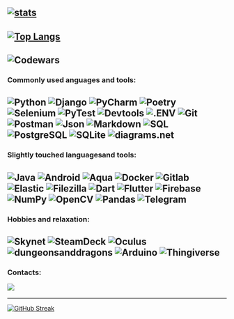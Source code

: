 [![stats](https://github-readme-stats.vercel.app/api?username=Borteq2&show_icons=true&theme=radical&count_private=true&include_all_commits=true&card_width=1000)](https://github.com/anuraghazra/github-readme-stats)
---

[![Top Langs](https://github-readme-stats.vercel.app/api/top-langs/?username=Borteq2&layout=compact&theme=radical&count_private=true&card_width=1000&langs_count=10)](https://github.com/anuraghazra/github-readme-stats)
---

![Codewars](https://www.codewars.com/users/Borteq/badges/large) 
---

### Commonly used anguages and tools:

![Python](https://img.shields.io/badge/-Python-090909?style=for-the-badge&logo=Python)
![Django](https://img.shields.io/badge/-Django-090909?style=for-the-badge&logo=Django)
![PyCharm](https://img.shields.io/badge/-PyCharm-090909?style=for-the-badge&logo=PyCharm)
![Poetry](https://img.shields.io/badge/-Poetry-090909?style=for-the-badge&logo=Poetry)
![Selenium](https://img.shields.io/badge/-Selenium-090909?style=for-the-badge&logo=Selenium)
![PyTest](https://img.shields.io/badge/-PyTest-090909?style=for-the-badge&logo=PyTest)
![Devtools](https://img.shields.io/badge/-Devtools-090909?style=for-the-badge&logo=googlechrome)
![.ENV](https://img.shields.io/badge/-.ENV-090909?style=for-the-badge&logo=.ENV)
![Git](https://img.shields.io/badge/-Git-090909?style=for-the-badge&logo=Git)
![Postman](https://img.shields.io/badge/-Postman-090909?style=for-the-badge&logo=Postman)
![Json](https://img.shields.io/badge/-Json-090909?style=for-the-badge&logo=Json)
![Markdown](https://img.shields.io/badge/-Markdown-090909?style=for-the-badge&logo=Markdown)
![SQL](https://img.shields.io/badge/-SQL-090909?style=for-the-badge&logo=mySQL&logoColor=47C5FB)
![PostgreSQL](https://img.shields.io/badge/-PostgreSQL-090909?style=for-the-badge&logo=PostgreSQL)
![SQLite](https://img.shields.io/badge/-SQLite-090909?style=for-the-badge&logo=SQLite)
![diagrams.net](https://img.shields.io/badge/-diagrams.net-090909?style=for-the-badge&logo=diagrams.net)
---
### Slightly touched languages ​​and tools:

![Java](https://img.shields.io/badge/-Java-090909?style=for-the-badge&logo=Java)
![Android](https://img.shields.io/badge/-Android-090909?style=for-the-badge&logo=Android)
![Aqua](https://img.shields.io/badge/-Aqua-090909?style=for-the-badge&logo=Aqua)
![Docker](https://img.shields.io/badge/-Docker-090909?style=for-the-badge&logo=Docker)
![Gitlab](https://img.shields.io/badge/-Gitlab-090909?style=for-the-badge&logo=Gitlab)
![Elastic](https://img.shields.io/badge/-Elastic-090909?style=for-the-badge&logo=Elastic)
![Filezilla](https://img.shields.io/badge/-Filezilla-090909?style=for-the-badge&logo=Filezilla)
![Dart](https://img.shields.io/badge/-Dart-090909?style=for-the-badge&logo=Dart)
![Flutter](https://img.shields.io/badge/-Flutter-090909?style=for-the-badge&logo=Flutter)
![Firebase](https://img.shields.io/badge/-Firebase-090909?style=for-the-badge&logo=Firebase)
![NumPy](https://img.shields.io/badge/-NumPy-090909?style=for-the-badge&logo=NumPy)
![OpenCV](https://img.shields.io/badge/-OpenCV-090909?style=for-the-badge&logo=OpenCV)
![Pandas](https://img.shields.io/badge/-Pandas-090909?style=for-the-badge&logo=Pandas)
![Telegram](https://img.shields.io/badge/-TelegramAPI-090909?style=for-the-badge&logo=Telegram)
---
### Hobbies and relaxation:

![Skynet](https://img.shields.io/badge/-Skynet-090909?style=for-the-badge&logo=Skynet)
![SteamDeck](https://img.shields.io/badge/-SteamDeck-090909?style=for-the-badge&logo=SteamDeck)
![Oculus](https://img.shields.io/badge/-Oculus-090909?style=for-the-badge&logo=Oculus)
![dungeonsanddragons](https://img.shields.io/badge/-Dungeons_&_Dragons-090909?style=for-the-badge&logo=dungeonsanddragons)
![Arduino](https://img.shields.io/badge/-Arduino-090909?style=for-the-badge&logo=Arduino)
![Thingiverse](https://img.shields.io/badge/-Thingiverse-090909?style=for-the-badge&logo=Thingiverse)
---
### Contacts:
[<img src="https://img.shields.io/badge/-Telegram-090909?style=for-the-badge&logo=Telegram" />](https://t.me/borteq)
&nbsp;

---
[![GitHub Streak](https://streak-stats.demolab.com?user=Borteq2&theme=radical&date_format=j%20M%5B%20Y%5D&width=1000)](https://git.io/streak-stats)
